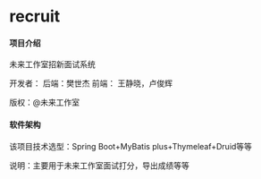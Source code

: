 # recruit

#### 项目介绍
未来工作室招新面试系统

开发者： 后端：樊世杰		前端： 王静晓，卢俊辉

版权：@未来工作室

#### 软件架构

该项目技术选型：Spring Boot+MyBatis plus+Thymeleaf+Druid等等

说明：主要用于未来工作室面试打分，导出成绩等等

